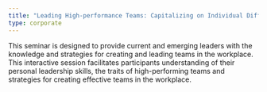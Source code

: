 ```yaml
---
title: "Leading High-performance Teams: Capitalizing on Individual Differences"
type: corporate
---
```


This seminar is designed to provide current and emerging leaders with the knowledge and strategies for creating and leading teams in the workplace. This interactive session facilitates participants understanding of their personal leadership skills, the traits of high-performing teams and strategies for creating effective teams in the workplace.
